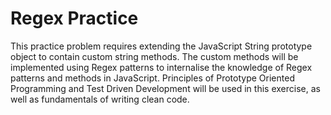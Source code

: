 # Regex Practice
This practice problem requires extending the JavaScript String prototype object to contain custom string methods. The custom methods will be implemented using Regex patterns to internalise the knowledge of Regex patterns and methods in JavaScript. Principles of Prototype Oriented Programming and Test Driven Development will be used in this exercise, as well as fundamentals of writing clean code.
